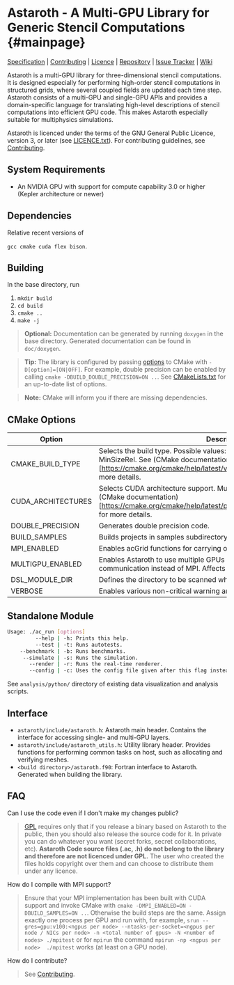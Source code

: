 # Astaroth - A Multi-GPU Library for Generic Stencil Computations {#mainpage}

[Specification](doc/Astaroth_API_specification_and_user_manual/API_specification_and_user_manual.md) | [Contributing](CONTRIBUTING.md) | [Licence](LICENCE.md) | [Repository](https://bitbucket.org/jpekkila/astaroth) | [Issue Tracker](https://bitbucket.org/jpekkila/astaroth/issues?status=new&status=open) | [Wiki](https://bitbucket.org/jpekkila/astaroth/wiki/Home)

Astaroth is a multi-GPU library for three-dimensional stencil computations. It is designed especially for performing high-order stencil
computations in structured grids, where several coupled fields are updated each time step. Astaroth consists of a multi-GPU and single-GPU
APIs and provides a domain-specific language for translating high-level descriptions of stencil computations into efficient GPU code. This
makes Astaroth especially suitable for multiphysics simulations.

Astaroth is licenced under the terms of the GNU General Public Licence, version 3, or later
(see [LICENCE.txt](LICENCE.md)). For contributing guidelines,
see [Contributing](CONTRIBUTING.md).


## System Requirements
* An NVIDIA GPU with support for compute capability 3.0 or higher (Kepler architecture or newer)

## Dependencies
Relative recent versions of

`gcc cmake cuda flex bison`.

## Building

In the base directory, run

1. `mkdir build`
2. `cd build`
3. `cmake ..`
4. `make -j`

> **Optional:** Documentation can be generated by running `doxygen` in the base directory. Generated documentation can be found in `doc/doxygen`.

> **Tip:**  The library is configured by passing [options](#markdown-header-cmake-options) to CMake with `-D[option]=[ON|OFF]`. For example, double precision can be enabled by calling `cmake -DBUILD_DOUBLE_PRECISION=ON ..`. See [CMakeLists.txt](https://bitbucket.org/jpekkila/astaroth/src/master/CMakeLists.txt) for an up-to-date list of options.

> **Note:** CMake will inform you if there are missing dependencies.

## CMake Options

| Option | Description | Default |
|--------|-------------|---------|
| CMAKE_BUILD_TYPE | Selects the build type. Possible values: Debug, Release, RelWithDebInfo, MinSizeRel. See (CMake documentation)[https://cmake.org/cmake/help/latest/variable/CMAKE_BUILD_TYPE.html] for more details. | Release |
| CUDA_ARCHITECTURES | Selects CUDA architecture support. Multiple architectures delimited by `;`. See (CMake documentation)[https://cmake.org/cmake/help/latest/prop_tgt/CUDA_ARCHITECTURES.html] for more details. | "60;70" |
| DOUBLE_PRECISION | Generates double precision code. | OFF |
| BUILD_SAMPLES | Builds projects in samples subdirectory. | ON |
| MPI_ENABLED | Enables acGrid functions for carrying out computations with MPI. | OFF |
| MULTIGPU_ENABLED | Enables Astaroth to use multiple GPUs on a single node. Uses peer-to-peer communication instead of MPI. Affects Legacy & Node layers only. | ON |
| DSL_MODULE_DIR | Defines the directory to be scanned when looking for DSL files. | `astaroth/acc/mhd_solver` |
| VERBOSE | Enables various non-critical warning and status messages. | OFF |


## Standalone Module


```Bash
Usage: ./ac_run [options]
	     --help | -h: Prints this help.
	     --test | -t: Runs autotests.
	--benchmark | -b: Runs benchmarks.
	 --simulate | -s: Runs the simulation.
	   --render | -r: Runs the real-time renderer.
	   --config | -c: Uses the config file given after this flag instead of the default.
```

See `analysis/python/` directory of existing data visualization and analysis scripts.

## Interface

* `astaroth/include/astaroth.h`: Astaroth main header. Contains the interface for accessing single- and multi-GPU layers.
* `astaroth/include/astaroth_utils.h`: Utility library header. Provides functions for performing common tasks on host, such as allocating and verifying meshes.
* `<build directory>/astaroth.f90`: Fortran interface to Astaroth. Generated when building the library.

## FAQ

Can I use the code even if I don't make my changes public?

> [GPL](LICENCE.md) requires only that if you release a binary based on Astaroth to the public, then you should also release the source code for it. In private you can do whatever you want (secret forks, secret collaborations, etc). **Astaroth Code source files (.ac, .h) do not belong to the library and therefore are not licenced under GPL.** The user who created the files holds copyright over them and can choose to distribute them under any licence.

How do I compile with MPI support?

> Ensure that your MPI implementation has been built with CUDA support and invoke CMake with `cmake -DMPI_ENABLED=ON -DBUILD_SAMPLES=ON ..`. Otherwise the build steps are the same. Assign exactly one process per GPU and run with, for example, `srun --gres=gpu:v100:<ngpus per node> --ntasks-per-socket=<ngpus per node / NICs per node> -n <total number of gpus> -N <number of nodes> ./mpitest` or for `mpirun` the command `mpirun -np <ngpus per node>  ./mpitest` works (at least on a GPU node).

How do I contribute?

> See [Contributing](CONTRIBUTING.md).
